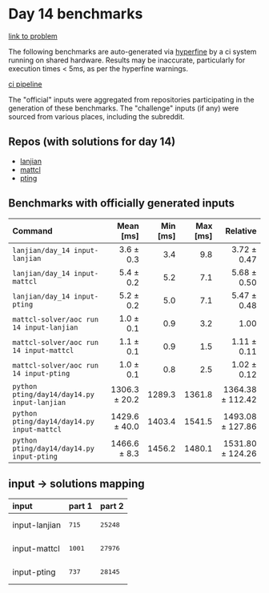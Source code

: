# Day 14 benchmarks

[link to problem](http://adventofcode.com/2022/day/14)

The following benchmarks are auto-generated via [hyperfine](https://github.com/sharkdp/hyperfine) by a ci system running on shared hardware. Results may be inaccurate, particularly for execution times < 5ms, as per the hyperfine warnings.

[ci pipeline](http://ci.papercode.net:8080/teams/aoc2022/pipelines/aoc-compare-2022)

The "official" inputs were aggregated from repositories participating in the generation of these benchmarks. The "challenge" inputs (if any) were sourced from various places, including the subreddit.

## Repos (with solutions for day 14)


- [lanjian](https://github.com/LanJian/aoc-2022)
- [mattcl](https://github.com/mattcl/aoc2022)
- [pting](https://github.com/pting/aoc2022)

## Benchmarks with officially generated inputs
| Command | Mean [ms] | Min [ms] | Max [ms] | Relative |
|:---|---:|---:|---:|---:|
| `lanjian/day_14 input-lanjian` | 3.6 ± 0.3 | 3.4 | 9.8 | 3.72 ± 0.47 |
| `lanjian/day_14 input-mattcl` | 5.4 ± 0.2 | 5.2 | 7.1 | 5.68 ± 0.50 |
| `lanjian/day_14 input-pting` | 5.2 ± 0.2 | 5.0 | 7.1 | 5.47 ± 0.48 |
| `mattcl-solver/aoc run 14 input-lanjian` | 1.0 ± 0.1 | 0.9 | 3.2 | 1.00 |
| `mattcl-solver/aoc run 14 input-mattcl` | 1.1 ± 0.1 | 0.9 | 1.5 | 1.11 ± 0.11 |
| `mattcl-solver/aoc run 14 input-pting` | 1.0 ± 0.1 | 0.8 | 2.5 | 1.02 ± 0.12 |
| `python pting/day14/day14.py input-lanjian` | 1306.3 ± 20.2 | 1289.3 | 1361.8 | 1364.38 ± 112.42 |
| `python pting/day14/day14.py input-mattcl` | 1429.6 ± 40.0 | 1403.4 | 1541.5 | 1493.08 ± 127.86 |
| `python pting/day14/day14.py input-pting` | 1466.6 ± 8.3 | 1456.2 | 1480.1 | 1531.80 ± 124.26 |

## input -> solutions mapping
|input|part 1|part 2|
|:---|:---|:---|
|input-lanjian|<pre>715</pre>|<pre>25248</pre>|
|input-mattcl|<pre>1001</pre>|<pre>27976</pre>|
|input-pting|<pre>737</pre>|<pre>28145</pre>|
